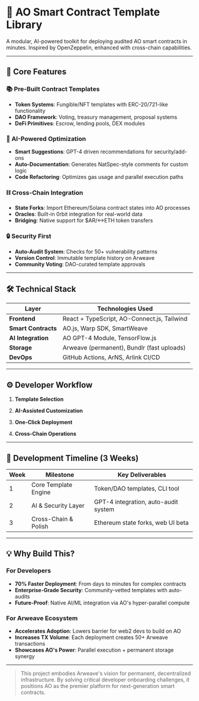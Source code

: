 # 🧱 AO Smart Contract Template Library

A modular, AI-powered toolkit for deploying audited AO smart contracts in minutes. Inspired by OpenZeppelin, enhanced with cross-chain capabilities.

---

## 🚀 Core Features

### 📚 Pre-Built Contract Templates
- **Token Systems**: Fungible/NFT templates with ERC-20/721-like functionality
- **DAO Framework**: Voting, treasury management, proposal systems
- **DeFi Primitives**: Escrow, lending pools, DEX modules

### 🧠 AI-Powered Optimization
- **Smart Suggestions**: GPT-4 driven recommendations for security/add-ons
- **Auto-Documentation**: Generates NatSpec-style comments for custom logic
- **Code Refactoring**: Optimizes gas usage and parallel execution paths

### ⛓️ Cross-Chain Integration
- **State Forks**: Import Ethereum/Solana contract states into AO processes
- **Oracles**: Built-in 0rbit integration for real-world data
- **Bridging**: Native support for $AR/<->ETH token transfers

### 🔒 Security First
- **Auto-Audit System**: Checks for 50+ vulnerability patterns
- **Version Control**: Immutable template history on Arweave
- **Community Voting**: DAO-curated template approvals

---

## 🛠️ Technical Stack

| Layer                | Technologies Used                              |
|----------------------|------------------------------------------------|
| **Frontend**         | React + TypeScript, AO-Connect.js, Tailwind    |
| **Smart Contracts**  | AO.js, Warp SDK, SmartWeave                    |
| **AI Integration**   | AO GPT-4 Module, TensorFlow.js                 |
| **Storage**          | Arweave (permanent), Bundlr (fast uploads)     |
| **DevOps**           | GitHub Actions, ArNS, Arlink CI/CD             |

---

## ⚙️ Developer Workflow

1. **Template Selection**

2. **AI-Assisted Customization**

3. **One-Click Deployment**

4. **Cross-Chain Operations**


---

## 📅 Development Timeline (3 Weeks)

| Week | Milestone                          | Key Deliverables                      |
|------|------------------------------------|---------------------------------------|
| 1    | Core Template Engine               | Token/DAO templates, CLI tool         |
| 2    | AI & Security Layer                | GPT-4 integration, auto-audit system  |
| 3    | Cross-Chain & Polish               | Ethereum state forks, web UI beta     |

---

## 💡 Why Build This?

### For Developers
- **70% Faster Deployment**: From days to minutes for complex contracts
- **Enterprise-Grade Security**: Community-vetted templates with auto-audits
- **Future-Proof**: Native AI/ML integration via AO's hyper-parallel compute

### For Arweave Ecosystem
- **Accelerates Adoption**: Lowers barrier for web2 devs to build on AO
- **Increases TX Volume**: Each deployment creates 50+ Arweave transactions
- **Showcases AO's Power**: Parallel execution + permanent storage synergy

---

> This project embodies Arweave's vision for permanent, decentralized infrastructure. By solving critical developer onboarding challenges, it positions AO as the premier platform for next-generation smart contracts.
